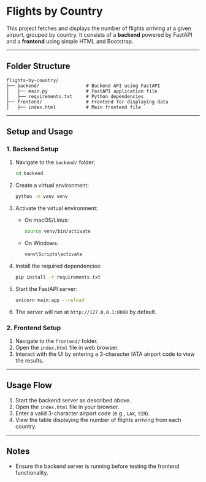 # Flights by Country

This project fetches and displays the number of flights arriving at a given airport, grouped by country. It consists of a **backend** powered by FastAPI and a **frontend** using simple HTML and Bootstrap.

---

## Folder Structure

```
flights-by-country/
├── backend/                 # Backend API using FastAPI
│   ├── main.py              # FastAPI application file
│   ├── requirements.txt     # Python dependencies
├── frontend/                # Frontend for displaying data
│   ├── index.html           # Main frontend file
```

---

## Setup and Usage

### 1. Backend Setup

1. Navigate to the `backend/` folder:
   ```bash
   cd backend
   ```

2. Create a virtual environment:
   ```bash
   python -m venv venv
   ```

3. Activate the virtual environment:
   - On macOS/Linux:
     ```bash
     source venv/bin/activate
     ```
   - On Windows:
     ```bash
     venv\Scripts\activate
     ```

4. Install the required dependencies:
   ```bash
   pip install -r requirements.txt
   ```

5. Start the FastAPI server:
   ```bash
   uvicorn main:app --reload
   ```

6. The server will run at `http://127.0.0.1:8000` by default.

### 2. Frontend Setup

1. Navigate to the `frontend/` folder.
2. Open the `index.html` file in web browser.
3. Interact with the UI by entering a 3-character IATA airport code to view the results.

---

## Usage Flow
1. Start the backend server as described above.
2. Open the `index.html` file in your browser.
3. Enter a valid 3-character airport code (e.g., `LAX`, `SIN`).
4. View the table displaying the number of flights arriving from each country.

---

## Notes
- Ensure the backend server is running before testing the frontend functionality.
